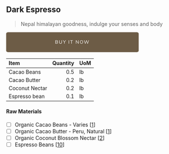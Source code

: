 ## Dark Espresso
> Nepal himalayan goodness, indulge your senses and body

[![Buy Now](/assets/images/buy-now.png "Buy Now")](https://shop.osocra.com/collections/bars/products/22042115)

| Item | Quantity | UoM  |
| :---     | ---:    | :--- |
| Cacao Beans  | 0.5    | lb    |
| Cacao Butter   | 0.2    | lb    |
| Coconut Nectar   | 0.2      | lb      |
| Espresso bean  | 0.1      | lb      |

#### Raw Materials
- [ ] Organic Cacao Beans -  Varies [[1](/vendors)]
- [ ] Organic Cacao Butter - Peru, Natural [[1](/vendors)]
- [ ] Organic Coconut Blossom Nectar [[2](/vendors)]
- [ ] Espresso Beans [[10](/vendors)]
